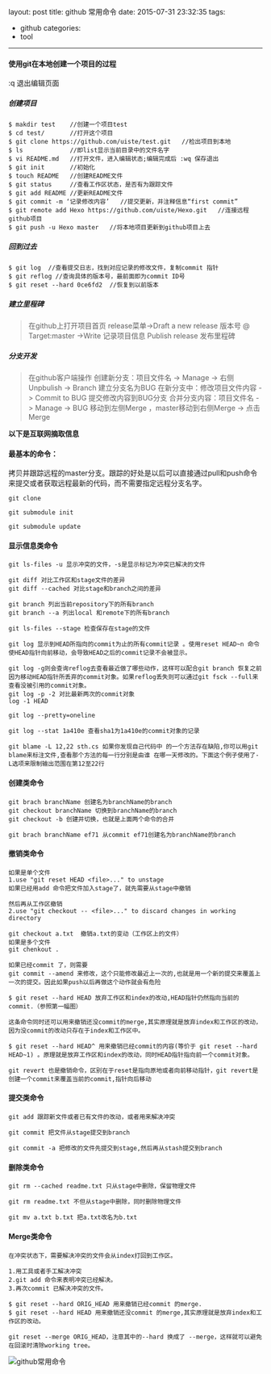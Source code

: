 layout: post
title: github 常用命令
date: 2015-07-31 23:32:35
tags:
- github
categories:
- tool
---
#### 使用git在本地创建一个项目的过程
:q 退出编辑页面
##### 创建项目

```
$ makdir test    //创建一个项目test
$ cd test/       //打开这个项目
$ git clone https://github.com/uiste/test.git   //检出项目到本地
$ ls             //即list显示当前目录中的文件名字
$ vi README.md   //打开文件，进入编辑状态;编辑完成后 :wq 保存退出
$ git init       //初始化
$ touch README	 //创建README文件
$ git status     //查看工作区状态，是否有为跟踪文件
$ git add README //更新README文件
$ git commit -m ‘记录修改内容’   //提交更新，并注释信息“first commit”
$ git remote add Hexo https://github.com/uiste/Hexo.git   //连接远程github项目
$ git push -u Hexo master   //将本地项目更新到github项目上去
```

##### 回到过去

```
$ git log  //查看提交日志，找到对应记录的修改文件，复制commit 指针
$ git reflog //查询具体的版本号，最前面即为commit ID号
$ git reset --hard 0ce6fd2	//恢复到以前版本
```

##### 建立里程碑


> 在github上打开项目首页
> release菜单->Draft a new release
> 版本号 @ Target:master ->Write 记录项目信息
> Publish release 发布里程碑


##### 分支开发

> 在github客户端操作
> 创建新分支：项目文件名 -> Manage -> 右侧Unpbulish -> Branch 建立分支名为BUG
> 在新分支中：修改项目文件内容 -> Commit to BUG 提交修改内容到BUG分支
> 合并分支内容：项目文件名 -> Manage -> BUG 移动到左侧Merge ，master移动到右侧Merge -> 点击Merge


<!-- more -->
**以下是互联网摘取信息**
#### 最基本的命令：

拷贝并跟踪远程的master分支。跟踪的好处是以后可以直接通过pull和push命令来提交或者获取远程最新的代码，而不需要指定远程分支名字。

```
git clone 

git submodule init

git submodule update
```

#### 显示信息类命令 

```
git ls-files -u 显示冲突的文件，-s是显示标记为冲突已解决的文件

git diff 对比工作区和stage文件的差异 
git diff --cached 对比stage和branch之间的差异

git branch 列出当前repository下的所有branch 
git branch --a 列出local 和remote下的所有branch

git ls-files --stage 检查保存在stage的文件

git log 显示到HEAD所指向的commit为止的所有commit记录 。使用reset HEAD~n 命令使HEAD指针向前移动，会导致HEAD之后的commit记录不会被显示。

git log -g则会查询reflog去查看最近做了哪些动作，这样可以配合git branch 恢复之前因为移动HEAD指针所丢弃的commit对象。如果reflog丢失则可以通过git fsck --full来查看没被引用的commit对象。 
git log -p -2 对比最新两次的commit对象 
log -1 HEAD

git log --pretty=oneline

git log --stat 1a410e 查看sha1为1a410e的commit对象的记录

git blame -L 12,22 sth.cs 如果你发现自己代码中 的一个方法存在缺陷,你可以用git blame来标注文件,查看那个方法的每一行分别是由谁 在哪一天修改的。下面这个例子使用了-L选项来限制输出范围在第12至22行
```

#### 创建类命令 

```
git brach branchName 创建名为branchName的branch 
git checkout branchName 切换到branchName的branch 
git checkout -b 创建并切换，也就是上面两个命令的合并

git brach branchName ef71 从commit ef71创建名为branchName的branch
```

#### 撤销类命令 

```
如果是单个文件 
1.use "git reset HEAD <file>..." to unstage 
如果已经用add 命令把文件加入stage了，就先需要从stage中撤销

然后再从工作区撤销 
2.use "git checkout -- <file>..." to discard changes in working directory

git checkout a.txt  撤销a.txt的变动（工作区上的文件） 
如果是多个文件 
git chenkout .

如果已经commit 了，则需要 
git commit --amend 来修改，这个只能修改最近上一次的,也就是用一个新的提交来覆盖上一次的提交。因此如果push以后再做这个动作就会有危险

$ git reset --hard HEAD 放弃工作区和index的改动,HEAD指针仍然指向当前的commit.（参照第一幅图）

这条命令同时还可以用来撤销还没commit的merge,其实原理就是放弃index和工作区的改动，因为没commit的改动只存在于index和工作区中。

$ git reset --hard HEAD^ 用来撤销已经commit的内容(等价于 git reset --hard HEAD~1) 。原理就是放弃工作区和index的改动，同时HEAD指针指向前一个commit对象。

git revert 也是撤销命令，区别在于reset是指向原地或者向前移动指针，git revert是创建一个commit来覆盖当前的commit,指针向后移动
```

#### 提交类命令 

```
git add 跟踪新文件或者已有文件的改动，或者用来解决冲突

git commit 把文件从stage提交到branch

git commit -a 把修改的文件先提交到stage,然后再从stash提交到branch
```

#### 删除类命令 

```
git rm --cached readme.txt 只从stage中删除，保留物理文件

git rm readme.txt 不但从stage中删除，同时删除物理文件

git mv a.txt b.txt 把a.txt改名为b.txt
```

#### Merge类命令

```
在冲突状态下，需要解决冲突的文件会从index打回到工作区。

1.用工具或者手工解决冲突 
2.git add 命令来表明冲突已经解决。 
3.再次commit 已解决冲突的文件。

$ git reset --hard ORIG_HEAD 用来撤销已经commit 的merge. 
$ git reset --hard HEAD 用来撤销还没commit 的merge,其实原理就是放弃index和工作区的改动。

git reset --merge ORIG_HEAD，注意其中的--hard 换成了 --merge，这样就可以避免在回滚时清除working tree。
```

![github常用命令](http://7xwlfk.com1.z0.glb.clouddn.com/git%E5%B8%B8%E7%94%A8%E5%91%BD%E4%BB%A4.png)

